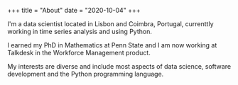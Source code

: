 +++
title = "About"
date = "2020-10-04"
+++

I'm a data scientist located in Lisbon and Coimbra, Portugal, currenttly working in time series analysis and using Python.

I earned my PhD in Mathematics at Penn State and I am now working at Talkdesk in the Workforce Management product.

My interests are diverse and include most aspects of data science, software development and the Python programming language.
